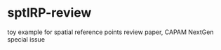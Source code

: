 # sptlRP-review
 toy example for spatial reference points review paper, CAPAM NextGen special issue
